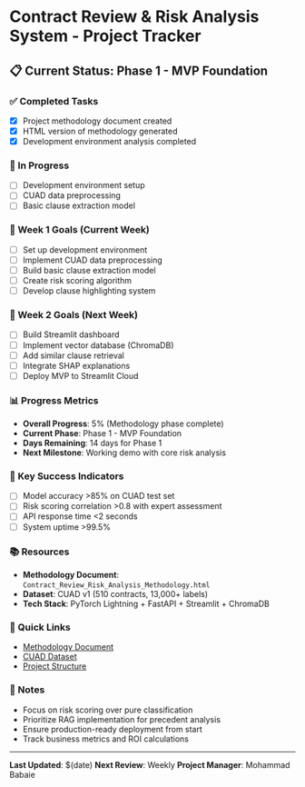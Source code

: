 # Contract Review & Risk Analysis System - Project Tracker

## 📋 Current Status: Phase 1 - MVP Foundation

### ✅ Completed Tasks
- [x] Project methodology document created
- [x] HTML version of methodology generated
- [x] Development environment analysis completed

### 🔄 In Progress
- [ ] Development environment setup
- [ ] CUAD data preprocessing
- [ ] Basic clause extraction model

### 📅 Week 1 Goals (Current Week)
- [ ] Set up development environment
- [ ] Implement CUAD data preprocessing
- [ ] Build basic clause extraction model
- [ ] Create risk scoring algorithm
- [ ] Develop clause highlighting system

### 📅 Week 2 Goals (Next Week)
- [ ] Build Streamlit dashboard
- [ ] Implement vector database (ChromaDB)
- [ ] Add similar clause retrieval
- [ ] Integrate SHAP explanations
- [ ] Deploy MVP to Streamlit Cloud

### 📊 Progress Metrics
- **Overall Progress**: 5% (Methodology phase complete)
- **Current Phase**: Phase 1 - MVP Foundation
- **Days Remaining**: 14 days for Phase 1
- **Next Milestone**: Working demo with core risk analysis

### 🎯 Key Success Indicators
- [ ] Model accuracy >85% on CUAD test set
- [ ] Risk scoring correlation >0.8 with expert assessment
- [ ] API response time <2 seconds
- [ ] System uptime >99.5%

### 📚 Resources
- **Methodology Document**: `Contract_Review_Risk_Analysis_Methodology.html`
- **Dataset**: CUAD v1 (510 contracts, 13,000+ labels)
- **Tech Stack**: PyTorch Lightning + FastAPI + Streamlit + ChromaDB

### 🔗 Quick Links
- [Methodology Document](./Contract_Review_Risk_Analysis_Methodology.html)
- [CUAD Dataset](./CUAD_v1.json)
- [Project Structure](./)

### 📝 Notes
- Focus on risk scoring over pure classification
- Prioritize RAG implementation for precedent analysis
- Ensure production-ready deployment from start
- Track business metrics and ROI calculations

---

**Last Updated**: $(date)
**Next Review**: Weekly
**Project Manager**: Mohammad Babaie

